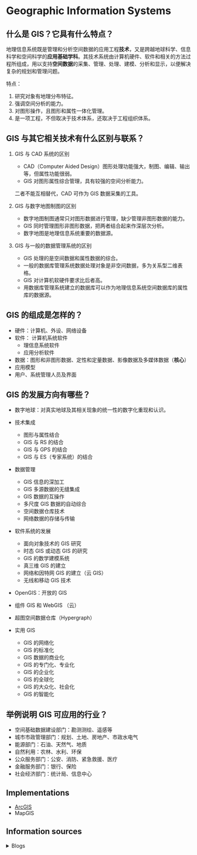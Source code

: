 # Geographic Information Systems
## 什么是 GIS？它具有什么特点？ 
地理信息系统既是管理和分析空间数据的应用工程**技术**，又是跨越地球科学、信息科学和空间科学的**应用基础学科**。其技术系统由计算机硬件、软件和相关的方法过程所组成，用以支持**空间数据**的采集、管理、处理、建模、分析和显示，以便解决复杂的规划和管理问题。

特点：
1. 研究对象有地理分布特征。
2. 强调空间分析的能力。
3. 对图形操作，且图形和属性一体化管理。 
4. 是一项工程，不但取决于技术体系，还取决于工程组织体系。

## GIS 与其它相关技术有什么区别与联系？
1. GIS 与 CAD 系统的区别
   - CAD（Computer Aided Design）图形处理功能强大，制图、编辑、输出等，但属性功能很弱。
   - GIS 对图形属性综合管理，具有较强的空间分析能力。
   
   二者不能互相替代，CAD 可作为 GIS 数据采集的工具。

2. GIS 与数字地图制图的区别
   - 数字地图制图通常只对图形数据进行管理，缺少管理非图形数据的能力。
   - GIS 同时管理图形非图形数据，把两者结合起来作深层次分析。
   - 数字地图是地理信息系统重要的数据源。

3. GIS 与一般的数据管理系统的区别
   - GIS 处理的是空间数据和属性数据的综合。
   - 一般的数据库管理系统数据处理对象是非空间数据，多为关系型二维表格。
   - GIS 对计算机软硬件要求比后者高。
   - 用数据库管理系统建立的数据库可以作为地理信息系统空间数据库的属性库的数据源。

## GIS 的组成是怎样的？
- 硬件：计算机、外设、网络设备
- 软件： 计算机系统软件
  - 理信息系统软件
  - 应用分析软件
- 数据：图形和非图形数据、定性和定量数据、影像数据及多媒体数据（**核心**）
- 应用模型
- 用户、系统管理人员及界面

## GIS 的发展方向有哪些？
- 数字地球：对真实地球及其相关现象的统一性的数字化重现和认识。
- 技术集成
  - 图形与属性结合
  - GIS 与 RS 的结合
  - GIS 与 GPS 的结合
  - GIS 与 ES（专家系统）的结合

- 数据管理
  - GIS 信息的深加工
  - GIS 多源数据的无缝集成
  - GIS 数据的互操作
  - 多尺度 GIS 数据的自动综合
  - 空间数据仓库技术
  - 网络数据的存储与传输

- 软件系统的发展
  - 面向对象技术的 GIS 研究
  - 时态 GIS 或动态 GIS 的研究
  - GIS 的数学建模系统
  - 真三维 GIS 的建立
  - 网络和因特网 GIS 的建立（云 GIS）
  - 无线和移动 GIS 技术

- OpenGIS：开放的 GIS
- 组件 GIS 和 WebGIS （云）
- 超图空间数据仓库（Hypergraph）
- 实用 GIS
  - GIS 的网络化
  - GIS 的标准化
  - GIS 数据的商业化
  - GIS 的专门化、专业化
  - GIS 的企业化
  - GIS 的全球化
  - GIS 的大众化、社会化
  - GIS 的智能化

## 举例说明 GIS 可应用的行业？
- 空间基础数据建设部门：勘测测绘、遥感等
- 城市市政管理部门：规划、土地、房地产、市政水电气
- 能源部门：石油、天然气、地质
- 自然利用：农林、水利、环保
- 公众服务部门：公安、消防、紧急救援、医疗
- 金融服务部门：银行、保险
- 社会经济部门：统计局、信息中心

## Implementations
- [ArcGIS](ArcGIS/README.md)
- MapGIS

## Information sources
<details><summary>Blogs</summary>

- [GIS Geography](https://gisgeography.com/)
- [麻辣GIS | 麻辣地信网 - 小而美的地理信息系统博客 - 立足GIS 放眼3S](https://malagis.com/)
- [遥感家园](https://www.rserforum.com/)
</details>
